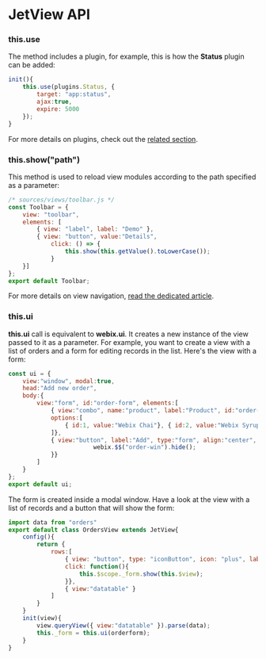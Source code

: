# JetView API

### this.use

The method includes a plugin, for example,  this is how the **Status** plugin can be added:

```js
init(){
	this.use(plugins.Status, { 
		target: "app:status",
		ajax:true,
		expire: 5000
	});
}
```

For more details on plugins, check out the [related section](plugins.md).

### this.show("path")

This method is used to reload view modules according to the path specified as a parameter:

```js
/* sources/views/toolbar.js */
const Toolbar = {
    view: "toolbar",
    elements: [
        { view: "label", label: "Demo" },
        { view: "button", value:"Details",
            click: () => {
                this.show(this.getValue().toLowerCase());
            }
    }]
};
export default Toolbar;
```

For more details on view navigation, [read the dedicated article](../basic/navigation.md).

### this.ui

**this.ui** call is equivalent to **webix.ui**. It creates a new instance of the view passed to it as a parameter. For example, you want to create a view with a list of orders and a form for editing records in the list. Here's the view with a form:

```js
const ui = {
	view:"window", modal:true,
	head:"Add new order",
	body:{
		view:"form", id:"order-form", elements:[
			{ view:"combo", name:"product", label:"Product", id:"order-product", 
            options:[
                { id:1, value:"Webix Chai"}, { id:2, value:"Webix Syrup"}, { id:3, value:"Webix Cajun Seasoning"}
            ]},
			{ view:"button", label:"Add", type:"form", align:"center", width:120, click:function(){
						webix.$$("order-win").hide();
			}}
		]
	}
};
export default ui;
```

The form is created inside a modal window. Have a look at the view with a list of records and a button that will show the form:

```js
import data from "orders"
export default class OrdersView extends JetView{
	config(){
		return {
            rows:[
                { view: "button", type: "iconButton", icon: "plus", label: "Add order", width: 130, 
                click: function(){
                    this.$scope._form.show(this.$view);
                }},
                { view:"datatable" }
            ]
        }
	}
	init(view){
		view.queryView({ view:"datatable" }).parse(data);
		this._form = this.ui(orderform);
	}
}
```

